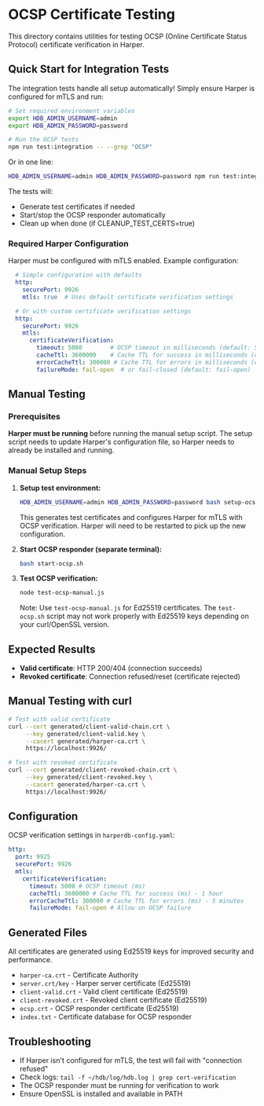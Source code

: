 # OCSP Certificate Testing

This directory contains utilities for testing OCSP (Online Certificate Status Protocol) certificate verification in Harper.

## Quick Start for Integration Tests

The integration tests handle all setup automatically! Simply ensure Harper is configured for mTLS and run:

```bash
# Set required environment variables
export HDB_ADMIN_USERNAME=admin
export HDB_ADMIN_PASSWORD=password

# Run the OCSP tests
npm run test:integration -- --grep "OCSP"
```

Or in one line:

```bash
HDB_ADMIN_USERNAME=admin HDB_ADMIN_PASSWORD=password npm run test:integration -- --grep "OCSP"
```

The tests will:

- Generate test certificates if needed
- Start/stop the OCSP responder automatically
- Clean up when done (if CLEANUP_TEST_CERTS=true)

### Required Harper Configuration

Harper must be configured with mTLS enabled. Example configuration:

```yaml
  # Simple configuration with defaults
  http:
    securePort: 9926
    mtls: true  # Uses default certificate verification settings

  # Or with custom certificate verification settings
  http:
    securePort: 9926
    mtls:
      certificateVerification:
        timeout: 5000        # OCSP timeout in milliseconds (default: 5000)
        cacheTtl: 3600000    # Cache TTL for success in milliseconds (default: 1 hour)
        errorCacheTtl: 300000 # Cache TTL for errors in milliseconds (default: 5 minutes)
        failureMode: fail-open  # or fail-closed (default: fail-open)
```

## Manual Testing

### Prerequisites

**Harper must be running** before running the manual setup script. The setup script needs to update Harper's configuration file, so Harper needs to already be installed and running.

### Manual Setup Steps

1. **Setup test environment:**

   ```bash
   HDB_ADMIN_USERNAME=admin HDB_ADMIN_PASSWORD=password bash setup-ocsp-test.sh
   ```

   This generates test certificates and configures Harper for mTLS with OCSP verification. Harper will need to be restarted to pick up the new configuration.

2. **Start OCSP responder (separate terminal):**

   ```bash
   bash start-ocsp.sh
   ```

3. **Test OCSP verification:**

   ```bash
   node test-ocsp-manual.js
   ```

   Note: Use `test-ocsp-manual.js` for Ed25519 certificates. The `test-ocsp.sh` script may not work properly with Ed25519 keys depending on your curl/OpenSSL version.

## Expected Results

- **Valid certificate**: HTTP 200/404 (connection succeeds)
- **Revoked certificate**: Connection refused/reset (certificate rejected)

## Manual Testing with curl

```bash
# Test with valid certificate
curl --cert generated/client-valid-chain.crt \
     --key generated/client-valid.key \
     --cacert generated/harper-ca.crt \
     https://localhost:9926/

# Test with revoked certificate
curl --cert generated/client-revoked-chain.crt \
     --key generated/client-revoked.key \
     --cacert generated/harper-ca.crt \
     https://localhost:9926/
```

## Configuration

OCSP verification settings in `harperdb-config.yaml`:

```yaml
http:
  port: 9925
  securePort: 9926
  mtls:
    certificateVerification:
      timeout: 5000 # OCSP timeout (ms)
      cacheTtl: 3600000 # Cache TTL for success (ms) - 1 hour
      errorCacheTtl: 300000 # Cache TTL for errors (ms) - 5 minutes
      failureMode: fail-open # Allow on OCSP failure
```

## Generated Files

All certificates are generated using Ed25519 keys for improved security and performance.

- `harper-ca.crt` - Certificate Authority
- `server.crt/key` - Harper server certificate (Ed25519)
- `client-valid.crt` - Valid client certificate (Ed25519)
- `client-revoked.crt` - Revoked client certificate (Ed25519)
- `ocsp.crt` - OCSP responder certificate (Ed25519)
- `index.txt` - Certificate database for OCSP responder

## Troubleshooting

- If Harper isn't configured for mTLS, the test will fail with "connection refused"
- Check logs: `tail -f ~/hdb/log/hdb.log | grep cert-verification`
- The OCSP responder must be running for verification to work
- Ensure OpenSSL is installed and available in PATH
